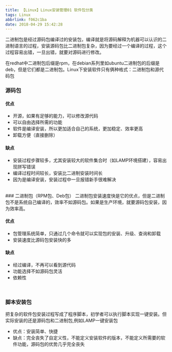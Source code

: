 ```yaml
---
title: 【Linux】Linux安装管理01 软件包分类
tags: Linux
abbrlink: f062c1ba
date: 2018-04-29 15:42:28
---
```


二进制包是经过源码包编译过的安装包，编译就是将源码解释为机器可以认识的二进制语言的过程，安装源码包比二进制包复杂，因为要经过一个编译的过程，这个过程容易出错，一旦出错，就要对源码进行修改。

在redhat中二进制包后缀是rpm，在debian系列里如ubuntu二进制包的后缀是deb，但是它们都是二进制包。Linux下安装软件只有俩种格式：二进制包和源代码包

### 源码包
#### 优点
* 开源，如果有足够的能力，可以修改源代码
* 可以自由选择所需的功能
* 软件是编译安装，所以更加适合自己的系统，更加稳定、效率更高
* 卸载方便（直接删除）

#### 缺点
* 安装过程步骤较多，尤其安装较大的软件集合时（如LAMP环境搭建），容易出现拼写错误
* 编译过程时间较长，安装比二进制安装时间长
* 因为是编译安装，安装过程中一旦报错新手很难解决


<br />
### 二进制包（RPM包、Deb包）
二进制包安装速度快是它的优点，但是二进制包不是系统自己编译的，效率不如源码包。如果是生产环境，就要源码包安装，因为效率高。

#### 优点
* 包管理系统简单，只通过几个命令就可以实现包的安装、升级、查询和卸载
* 安装速度比源码包安装快的多

#### 缺点
* 经过编译，不再可以看到源代码
* 功能选择不如源码包灵活
* 依赖性

<br />

### 脚本安装包
把复杂的软件包安装过程写成了程序脚本，初学者可以执行脚本实现一键安装。但实际安装的还是源码包和二进制包,例如LAMP一键安装包
* 优点：安装简单、快捷
* 缺点：完全丧失了自定义性，不能定义安装软件的版本，不能定义所需要的软件功能，源码包的优势几乎完全丧失